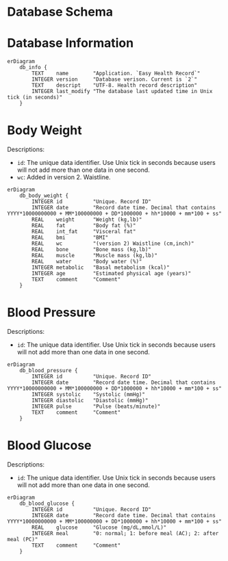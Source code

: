 Database Schema
===============

# Database Information

```mermaid
erDiagram
    db_info {
        TEXT    name        "Application. `Easy Health Record`"
        INTEGER version     "Database verison. Current is `2`"
        TEXT    descript    "UTF-8. Health record description"
        INTEGER last_modify "The database last updated time in Unix tick (in seconds)"
    }
```

# Body Weight

Descriptions:

- `id`: The unique data identifier. Use Unix tick in seconds because users will not add more than one data in one second.
- `wc`: Added in version 2. Waistline.

```mermaid
erDiagram
    db_body_weight {
        INTEGER id          "Unique. Record ID"
        INTEGER date        "Record date time. Decimal that contains YYYY*10000000000 + MM*100000000 + DD*1000000 + hh*10000 + mm*100 + ss"
        REAL    weight      "Weight (kg,lb)"
        REAL    fat         "Body fat (%)"
        REAL    int_fat     "Visceral fat"
        REAL    bmi         "BMI"
        REAL    wc          "(version 2) Waistline (cm,inch)"
        REAL    bone        "Bone mass (kg,lb)"
        REAL    muscle      "Muscle mass (kg,lb)"
        REAL    water       "Body water (%)"
        INTEGER metabolic   "Basal metabolism (kcal)"
        INTEGER age         "Estimated physical age (years)"
        TEXT    comment     "Comment"
    }
```

# Blood Pressure

Descriptions:

- `id`: The unique data identifier. Use Unix tick in seconds because users will not add more than one data in one second.

```mermaid
erDiagram
    db_blood_pressure {
        INTEGER id          "Unique. Record ID"
        INTEGER date        "Record date time. Decimal that contains YYYY*10000000000 + MM*100000000 + DD*1000000 + hh*10000 + mm*100 + ss"
        INTEGER systolic    "Systolic (mmHg)"
        INTEGER diastolic   "Diastolic (mmHg)"
        INTEGER pulse       "Pulse (beats/minute)"
        TEXT    comment     "Comment"
    }
```

# Blood Glucose

Descriptions:

- `id`: The unique data identifier. Use Unix tick in seconds because users will not add more than one data in one second.

```mermaid
erDiagram
    db_blood_glucose {
        INTEGER id          "Unique. Record ID"
        INTEGER date        "Record date time. Decimal that contains YYYY*10000000000 + MM*100000000 + DD*1000000 + hh*10000 + mm*100 + ss"
        REAL    glucose     "Glucose (mg/dL,mmol/L)"
        INTEGER meal        "0: normal; 1: before meal (AC); 2: after meal (PC)"
        TEXT    comment     "Comment"
    }
```
